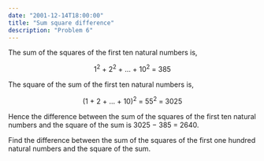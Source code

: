 ```yaml
---
date: "2001-12-14T18:00:00"
title: "Sum square difference"
description: "Problem 6"
---
```


<p>The sum of the squares of the first ten natural numbers is,</p>
<div style="text-align:center;">1<sup>2</sup> + 2<sup>2</sup> + ... + 10<sup>2</sup> = 385</div>
<p>The square of the sum of the first ten natural numbers is,</p>
<div style="text-align:center;">(1 + 2 + ... + 10)<sup>2</sup> = 55<sup>2</sup> = 3025</div>
<p>Hence the difference between the sum of the squares of the first ten natural numbers and the square of the sum is 3025 − 385 = 2640.</p>
<p>Find the difference between the sum of the squares of the first one hundred natural numbers and the square of the sum.</p>


